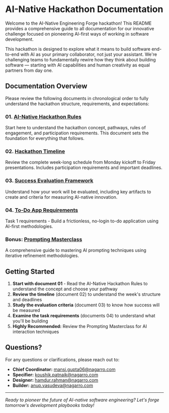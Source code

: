 # AI-Native Hackathon Documentation

Welcome to the AI-Native Engineering Forge hackathon! This README provides a comprehensive guide to all documentation for our innovative challenge focused on pioneering AI-first ways of working in software development.

This hackathon is designed to explore what it means to build software end-to-end with AI as your primary collaborator, not just your assistant. We're challenging teams to fundamentally rewire how they think about building software — starting with AI capabilities and human creativity as equal partners from day one.

## Documentation Overview

Please review the following documents in chronological order to fully understand the hackathon structure, requirements, and expectations:

### 01. [AI-Native Hackathon Rules](ai-native-hackathon-rules.md)
Start here to understand the hackathon concept, pathways, rules of engagement, and participation requirements. This document sets the foundation for everything that follows.

### 02. [Hackathon Timeline](hackathon-timeline.md)
Review the complete week-long schedule from Monday kickoff to Friday presentations. Includes participation requirements and important deadlines.

### 03. [Success Evaluation Framework](success-evaluation-framework.md)
Understand how your work will be evaluated, including key artifacts to create and criteria for measuring AI-native innovation.

### 04. [To-Do App Requirements](todo-app-requirements.md)
Task 1 requirements - Build a frictionless, no-login to-do application using AI-first methodologies.

### Bonus: [Prompting Masterclass](prompting-masterclass.md)
A comprehensive guide to mastering AI prompting techniques using iterative refinement methodologies.

## Getting Started

1. **Start with document 01** - Read the AI-Native Hackathon Rules to understand the concept and choose your pathway
2. **Review the timeline** (document 02) to understand the week's structure and deadlines
3. **Study the evaluation criteria** (document 03) to know how success will be measured
4. **Examine the task requirements** (documents 04) to understand what you'll be building
5. **Highly Recommended:** Review the Prompting Masterclass for AI interaction techniques

## Questions?

For any questions or clarifications, please reach out to:

- **Chief Coordinator:** mansi.gupta06@nagarro.com
- **Specifier:** koushik.patnaik@nagarro.com
- **Designer:** hamdur.rahman@nagarro.com  
- **Builder:** anup.vasudeva@nagarro.com

---

*Ready to pioneer the future of AI-native software engineering? Let's forge tomorrow's development playbooks today!*
